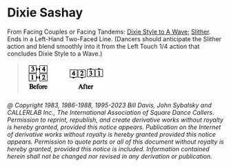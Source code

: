 
# Dixie Sashay

From Facing Couples or Facing Tandems:
[Dixie Style to A Wave](../ms/dixie_style.md);
[Slither](../a2/slip.md).
Ends in a Left-Hand Two-Faced Line. (Dancers
should anticipate the Slither action and blend smoothly into it from
the Left Touch 1/4 action that concludes Dixie Style to a Wave.)

> 
> ![alt](dixie_sashay.png)
> 

###### @ Copyright 1983, 1986-1988, 1995-2023 Bill Davis, John Sybalsky and CALLERLAB Inc., The International Association of Square Dance Callers. Permission to reprint, republish, and create derivative works without royalty is hereby granted, provided this notice appears. Publication on the Internet of derivative works without royalty is hereby granted provided this notice appears. Permission to quote parts or all of this document without royalty is hereby granted, provided this notice is included. Information contained herein shall not be changed nor revised in any derivation or publication.
